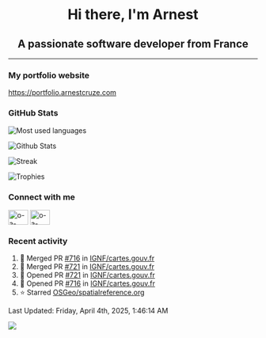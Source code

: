 <h1 align="center">Hi there, I'm Arnest</h1>
<h2 align="center">A passionate software developer from France</h2>

---

### My portfolio website

https://portfolio.arnestcruze.com

### GitHub Stats

![Most used languages](https://github-readme-stats.vercel.app/api/top-langs/?username=ocruze&langs_count=10&layout=compact&hide=tsql)

![Github Stats](https://github-readme-stats.vercel.app/api?username=ocruze&count_private=true&show_icons=true&title_color=fff&text_color=fff&bg_color=30,36d1dc,904e95)

![Streak](https://github-readme-streak-stats.herokuapp.com/?user=ocruze&)

![Trophies](https://github-profile-trophy.vercel.app/?username=ocruze)

### Connect with me

<p align="left">
  <a href="mailto:o.cruze@live.com" target="blank"><img align="center" src="https://upload.wikimedia.org/wikipedia/commons/d/df/Microsoft_Office_Outlook_%282018%E2%80%93present%29.svg" alt="o-a-cruze" height="30" width="40" /></a>
  <a href="https://linkedin.com/in/o-a-cruze" target="blank"><img align="center" src="https://raw.githubusercontent.com/rahuldkjain/github-profile-readme-generator/master/src/images/icons/Social/linked-in-alt.svg" alt="o-a-cruze" height="30" width="40" /></a>
</p>

### Recent activity

<!--RECENT_ACTIVITY:start-->
1. 🎉 Merged PR [#716](https://github.com/IGNF/cartes.gouv.fr/pull/716) in [IGNF/cartes.gouv.fr](https://github.com/IGNF/cartes.gouv.fr)
2. 🎉 Merged PR [#721](https://github.com/IGNF/cartes.gouv.fr/pull/721) in [IGNF/cartes.gouv.fr](https://github.com/IGNF/cartes.gouv.fr)
3. 💪 Opened PR [#721](https://github.com/IGNF/cartes.gouv.fr/pull/721) in [IGNF/cartes.gouv.fr](https://github.com/IGNF/cartes.gouv.fr)
4. 💪 Opened PR [#716](https://github.com/IGNF/cartes.gouv.fr/pull/716) in [IGNF/cartes.gouv.fr](https://github.com/IGNF/cartes.gouv.fr)
5. ⭐ Starred [OSGeo/spatialreference.org](https://github.com/OSGeo/spatialreference.org)
<!--RECENT_ACTIVITY:end-->

<!--RECENT_ACTIVITY:last_update-->
Last Updated: Friday, April 4th, 2025, 1:46:14 AM
<!--RECENT_ACTIVITY:last_update_end-->

[![](https://visitcount.itsvg.in/api?id=ocruze&label=Profile%20Views&pretty=false)](https://visitcount.itsvg.in)
